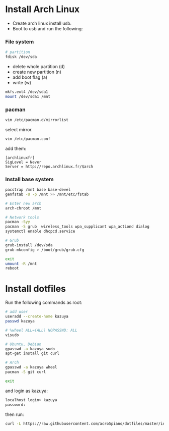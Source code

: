 # Install Arch Linux

- Create arch linux install usb.
- Boot to usb and run the following:

### File system

```sh
# partition
fdisk /dev/sda
```

- delete whole partition (d)
- create new partition (n)
- add boot flag (a)
- write (w)

```sh
mkfs.ext4 /dev/sda1
mount /dev/sda1 /mnt
```

### pacman

```sh
vim /etc/pacman.d/mirrorlist
```

select mirror.

```sh
vim /etc/pacman.conf
```

add them:

```
[archlinuxfr]
SigLevel = Never
Server = http://repo.archlinux.fr/$arch
```

### Install base system

```sh
pacstrap /mnt base base-devel
genfstab -U -p /mnt >> /mnt/etc/fstab

# Enter new arch
arch-chroot /mnt

# Network tools
pacman -Syy
pacman -S grub  wireless_tools wpa_supplicant wpa_actiond dialog
systemctl enable dhcpcd.service

# Grub
grub-install /dev/sda
grub-mkconfig > /boot/grub/grub.cfg

exit
umount -R /mnt
reboot
```

# Install dotfiles

Run the following commands as root:

```sh
# add user
useradd --create-home kazuya
passwd kazuya

# %wheel ALL=(ALL) NOPASSWD: ALL
visudo

# Ubuntu, Debian
gpasswd -a kazuya sudo
apt-get install git curl

# Arch
gpasswd -a kazuya wheel
pacman -S git curl

exit
```

and login as kazuya:

```sh
localhost login> kazuya
password:
```

then run:

```sh
curl -L https://raw.githubusercontent.com/acro5piano/dotfiles/master/install.sh | sh
```
